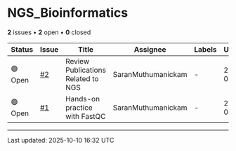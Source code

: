 # NGS_Bioinformatics

**2** issues • **2** open • **0** closed

<table class="github-issue-table">
<thead>
<tr>
<th>Status</th>
<th>Issue</th>
<th>Title</th>
<th>Assignee</th>
<th>Labels</th>
<th>Updated</th>
</tr>
</thead>
<tbody>
<tr><td>🟢 Open</td><td><a href='./issue-2-Review-Publications-Related-to-NGS.md'>#2</a></td><td>Review Publications Related to NGS</td><td>SaranMuthumanickam</td><td>-</td><td>2025-01-19</td></tr>
<tr><td>🟢 Open</td><td><a href='./issue-1-Hands-on-practice-with-FastQC.md'>#1</a></td><td>Hands-on practice with FastQC</td><td>SaranMuthumanickam</td><td>-</td><td>2025-01-11</td></tr>
</tbody>
</table>

---

Last updated: 2025-10-10 16:32 UTC